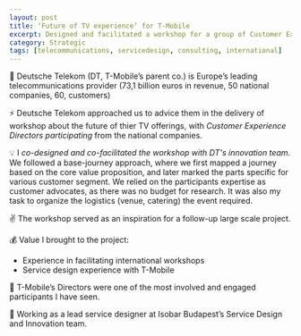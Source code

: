 ```yaml
---
layout: post
title: ‘Future of TV experience’ for T-Mobile
excerpt: Designed and facilitated a workshop for a group of Customer Experience Directors from 7 countries
category: Strategic
tags: [telecommunications, servicedesign, consulting, international]
---
```


🏢 Deutsche Telekom (DT, T-Mobile’s parent co.) is Europe’s leading telecommunications provider (73,1 billion euros in revenue, 50 national companies, 60, customers) 

⚡ Deutsche Telekom approached us to advice them in the delivery of workshop about the future of thier TV offerings, with *Customer Experience Directors participating* from the national companies.

💡 I *co-designed and co-facilitated the workshop with DT's innovation team*. We followed a base-journey approach, where we first mapped a journey based on the core value proposition, and later marked the parts specific for various customer segment. We relied on the participants expertise as customer advocates, as there was no budget for research. It was also my task to organize the logistics (venue, catering) the event required. 

✌️ The workshop served as an inspiration for a follow-up large scale project. 

💰 Value I brought to the project:

- Experience in facilitating international workshops
- Service design experience with T-Mobile 

💙 T-Mobile’s Directors were one of the most involved and engaged participants I have seen. 

👥 Working as a lead service designer at Isobar Budapest’s Service Design and Innovation team.